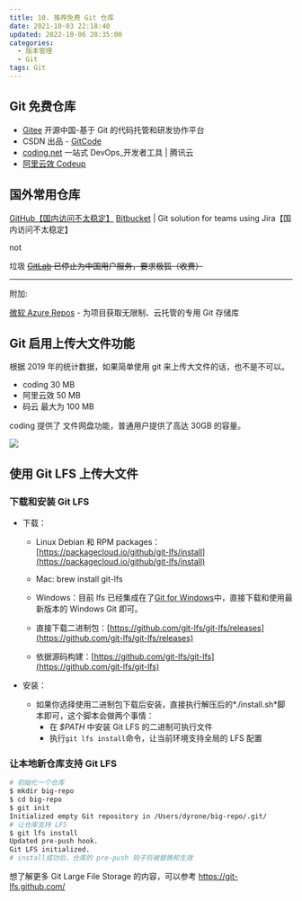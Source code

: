```yaml
---
title: 10. 推荐免费 Git 仓库
date: 2021-10-03 22:18:40
updated: 2022-10-06 20:35:00
categories:
  - 版本管理
  - Git
tags: Git
---
```


## Git 免费仓库

* [Gitee](https://gitee.com) 开源中国-基于 Git 的代码托管和研发协作平台
* CSDN 出品 - [GitCode](https://gitcode.com)
* [coding.net](https://coding.net) 一站式 DevOps\_开发者工具 | 腾讯云
* [阿里云效 Codeup](https://codeup.aliyun.com)

## 国外常用仓库

[GitHub【国内访问不太稳定】](https://www.github.com)
[Bitbucket](https://bitbucket.org) | Git solution for teams using Jira【国内访问不太稳定】

not

垃圾 ~~[GitLab](https://gitlab.com) 已停止为中国用户服务，要求极狐（收费）~~

<!-- more -->

---

附加:

[微软 Azure Repos](https://dev.azure.com) - 为项目获取无限制、云托管的专用 Git 存储库

## Git 启用上传大文件功能

根据 2019 年的统计数据，如果简单使用 git 来上传大文件的话，也不是不可以。

- coding 30 MB
- 阿里云效 50 MB
- 码云 最大为 100 MB

<!-- more -->

coding 提供了 文件网盘功能，普通用户提供了高达 30GB 的容量。

![](https://upload-images.jianshu.io/upload_images/1662509-0ba1972430126817.png?imageMogr2/auto-orient/strip%7CimageView2/2/w/1240)

## 使用 Git LFS 上传大文件

### 下载和安装 Git LFS

- 下载：

  - Linux Debian 和 RPM packages：[https://packagecloud.io/github/git-lfs/install](https://packagecloud.io/github/git-lfs/install)

  - Mac: brew install git-lfs
  - Windows：目前 lfs 已经集成在了[Git for Windows](https://gitforwindows.org/)中，直接下载和使用最新版本的 Windows Git 即可。
  - 直接下载二进制包：[https://github.com/git-lfs/git-lfs/releases](https://github.com/git-lfs/git-lfs/releases)
  - 依据源码构建：[https://github.com/git-lfs/git-lfs](https://github.com/git-lfs/git-lfs)

- 安装：
  - 如果你选择使用二进制包下载后安装，直接执行解压后的*./install.sh*脚本即可，这个脚本会做两个事情：
    - 在 *$PATH* 中安装 Git LFS 的二进制可执行文件
    - 执行`git lfs install`命令，让当前环境支持全局的 LFS 配置

### 让本地新仓库支持 Git LFS

```sh
# 初始化一个仓库
$ mkdir big-repo
$ cd big-repo
$ git init
Initialized empty Git repository in /Users/dyrone/big-repo/.git/
# 让仓库支持 LFS
$ git lfs install
Updated pre-push hook.
Git LFS initialized.
# install成功后，仓库的 pre-push 钩子将被替换和生效
```

想了解更多 Git Large File Storage 的内容，可以参考 <https://git-lfs.github.com/>
